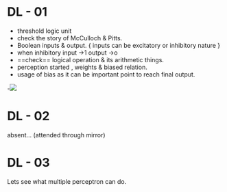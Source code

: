 # DL - 01
- threshold logic unit 
- check the story of McCulloch & Pitts.
- Boolean inputs & output. { inputs can be excitatory or inhibitory nature }
- when inhibitory input →1 output →o 
- ==check== logical operation & its arithmetic things.
- perception started , weights & biased relation.
- usage of bias as it can be important point to reach final output.


-![](Deep%20learning%20-%2001.png)

# DL - 02

absent… (attended through mirror)

# DL - 03

Lets see what multiple perceptron can do.